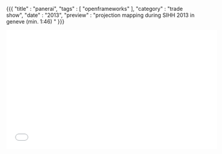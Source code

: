 {{{
    "title"    : "panerai",
    "tags"     : [ "openframeworks" ],
    "category" : "trade show",
    "date"     : "2013",
    "preview"  : "projection mapping during SIHH 2013 in geneve (min. 1:46) "
}}}

<iframe width="560" height="315" src="//www.youtube.com/embed/DWBl4IDLJ6E" frameborder="0" allowfullscreen></iframe>

